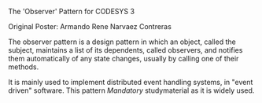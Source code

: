 The 'Observer' Pattern for CODESYS 3

Original Poster: Armando Rene Narvaez Contreras

The observer pattern is a design pattern in which an object, called the subject, maintains a list of its dependents, called observers, and notifies them automatically of any state changes, usually by calling one of their methods.

It is mainly used to implement distributed event handling systems, in "event driven" software. This pattern *Mandatory* studymaterial as it is widely used. 
